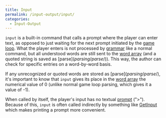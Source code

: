 ```yaml
---
title: Input
permalink: /input-output/input/
categories: 
  - Input-Output
---
```


`input` is a built-in command that calls a prompt where the player can
enter text, as opposed to just waiting for the next prompt initiated by
the [game loop](loops/game-loop/). What the player enters is not
processed by [grammar](basics/grammar/) like a normal command, but
all understood words are still sent to the
[word array](basics/word-array/) (and a quoted string is saved as
[parse$](parsing/parse$/)). This way, the author can check for
specific entries on a word-by-word basis.

If any unrecognized or quoted words are stored as [parse$](parsing/parse$/), it's important to know that `input` gives its place in the [word array](basics/word-array/) the numerical value of 0 (unlike normal game loop parsing, which gives it a value of -1).

When called by itself, the player's input has no textual
[prompt](globals/prompt/) ("&gt;"). Because of this, `input` is often
called indirectly by something like [GetInput](input-output/getinput/)
which makes printing a prompt more convenient.
